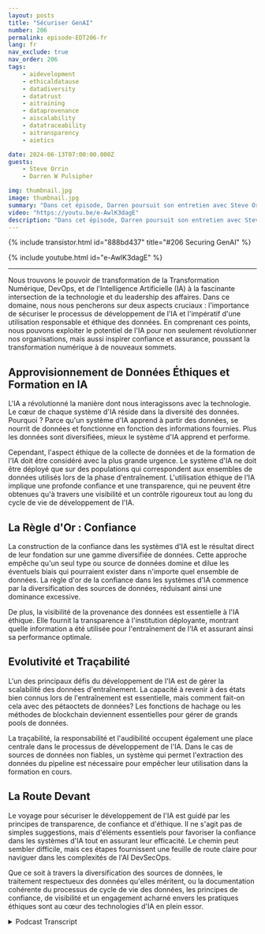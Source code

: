 ```yaml
---
layout: posts
title: "Sécuriser GenAI"
number: 206
permalink: episode-EDT206-fr
lang: fr
nav_exclude: true
nav_order: 206
tags:
    - aidevelopment
    - ethicaldatause
    - datadiversity
    - datatrust
    - aitraining
    - dataprovenance
    - aiscalability
    - datatraceability
    - aitransparency
    - aietics

date: 2024-06-13T07:00:00.000Z
guests:
    - Steve Orrin
    - Darren W Pulsipher

img: thumbnail.jpg
image: thumbnail.jpg
summary: "Dans cet épisode, Darren poursuit son entretien avec Steve Orrin, le DSI d'Intel Federal. Ils discutent du changement de paradigme dans DevSecOps pour gérer l'Intelligence Artificielle et la nature dynamique du développement d'applications que l'IA nécessite."
video: "https://youtu.be/e-AwlK3dagE"
description: "Dans cet épisode, Darren poursuit son entretien avec Steve Orrin, le DSI d'Intel Federal. Ils discutent du changement de paradigme dans DevSecOps pour gérer l'Intelligence Artificielle et la nature dynamique du développement d'applications que l'IA nécessite."
---
```


<div>
{% include transistor.html id="888bd437" title="#206 Securing GenAI" %}

{% include youtube.html id="e-AwlK3dagE" %}
</div>

---

Nous trouvons le pouvoir de transformation de la Transformation Numérique, DevOps, et de l'Intelligence Artificielle (IA) à la fascinante intersection de la technologie et du leadership des affaires. Dans ce domaine, nous nous pencherons sur deux aspects cruciaux : l'importance de sécuriser le processus de développement de l'IA et l'impératif d'une utilisation responsable et éthique des données. En comprenant ces points, nous pouvons exploiter le potentiel de l'IA pour non seulement révolutionner nos organisations, mais aussi inspirer confiance et assurance, poussant la transformation numérique à de nouveaux sommets.

## Approvisionnement de Données Éthiques et Formation en IA

L'IA a révolutionné la manière dont nous interagissons avec la technologie. Le cœur de chaque système d'IA réside dans la diversité des données. Pourquoi ? Parce qu'un système d'IA apprend à partir des données, se nourrit de données et fonctionne en fonction des informations fournies. Plus les données sont diversifiées, mieux le système d'IA apprend et performe.

Cependant, l'aspect éthique de la collecte de données et de la formation de l'IA doit être considéré avec la plus grande urgence. Le système d'IA ne doit être déployé que sur des populations qui correspondent aux ensembles de données utilisés lors de la phase d'entraînement. L'utilisation éthique de l'IA implique une profonde confiance et une transparence, qui ne peuvent être obtenues qu'à travers une visibilité et un contrôle rigoureux tout au long du cycle de vie de développement de l'IA.

## La Règle d'Or : Confiance

La construction de la confiance dans les systèmes d'IA est le résultat direct de leur fondation sur une gamme diversifiée de données. Cette approche empêche qu'un seul type ou source de données domine et dilue les éventuels biais qui pourraient exister dans n'importe quel ensemble de données. La règle d'or de la confiance dans les systèmes d'IA commence par la diversification des sources de données, réduisant ainsi une dominance excessive.

De plus, la visibilité de la provenance des données est essentielle à l'IA éthique. Elle fournit la transparence à l'institution déployante, montrant quelle information a été utilisée pour l'entraînement de l'IA et assurant ainsi sa performance optimale.

## Evolutivité et Traçabilité

L'un des principaux défis du développement de l'IA est de gérer la scalabilité des données d'entraînement. La capacité à revenir à des états bien connus lors de l'entraînement est essentielle, mais comment fait-on cela avec des pétaoctets de données? Les fonctions de hachage ou les méthodes de blockchain deviennent essentielles pour gérer de grands pools de données.

La traçabilité, la responsabilité et l'audibilité occupent également une place centrale dans le processus de développement de l'IA. Dans le cas de sources de données non fiables, un système qui permet l'extraction des données du pipeline est nécessaire pour empêcher leur utilisation dans la formation en cours.

## La Route Devant

Le voyage pour sécuriser le développement de l'IA est guidé par les principes de transparence, de confiance et d'éthique. Il ne s'agit pas de simples suggestions, mais d'éléments essentiels pour favoriser la confiance dans les systèmes d'IA tout en assurant leur efficacité. Le chemin peut sembler difficile, mais ces étapes fournissent une feuille de route claire pour naviguer dans les complexités de l'AI DevSecOps.

Que ce soit à travers la diversification des sources de données, le traitement respectueux des données qu'elles méritent, ou la documentation cohérente du processus de cycle de vie des données, les principes de confiance, de visibilité et un engagement acharné envers les pratiques éthiques sont au cœur des technologies d'IA en plein essor.



<details>
<summary> Podcast Transcript </summary>

<p></p>

</details>
